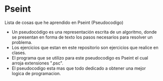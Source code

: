 # Pseint
Lista de cosas que he aprendido en Pseint (Pseudocodigo)
- Un pseudocódigo es una representación escrita de un algoritmo, donde se presentan en forma de texto los pasos necesarios para resolver un problema.
- Los ejercicios que estan en este repositorio son ejercicios que realice en clases.
- El programa que se utilizo para este pseudocodigo es Pseint el cual arroja extensiones ".psc".
- El pseudocodigo esta mas que todo dedicado a obtener una mejor logica de programacion. 
